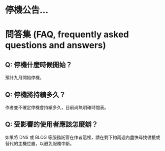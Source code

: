 # 停機公告...

# 問答集 (FAQ, frequently asked questions and answers)

## Q: 停機什麼時候開始？
預計九月開始停機。

## Q: 停機將持續多久？
作者並不確定停機會持續多久，目前尚無明確時間表。

## Q: 受影響的使用者應該怎麼辦？
如果將 DNS 或 BLOG 等服務託管在作者這裡，請在剩下約兩週內盡快尋找備援或替代的主機位置，以避免服務中斷。